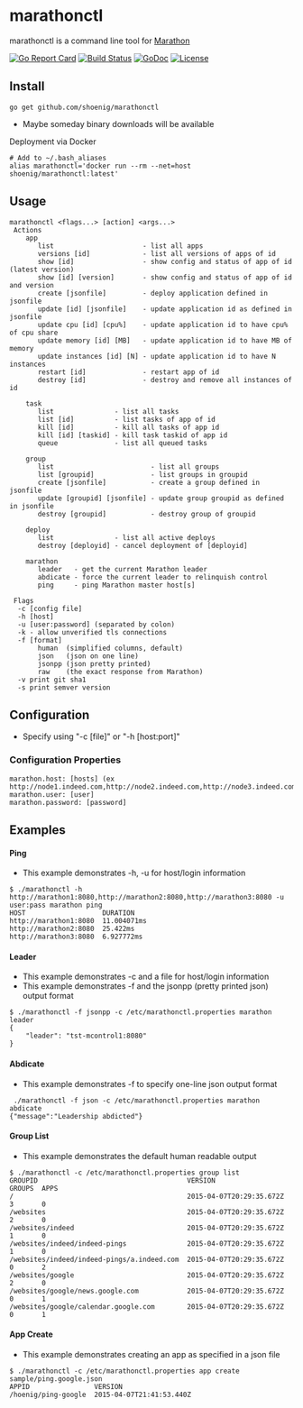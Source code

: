 # marathonctl

marathonctl is a command line tool for [Marathon](https://mesosphere.github.io/marathon/docs/rest-api.html)

[![Go Report Card](https://goreportcard.com/badge/github.com/shoenig/marathonctl)](https://goreportcard.com/report/github.com/shoenig/marathonctl) [![Build Status](https://travis-ci.org/shoenig/marathonctl.svg?branch=master)](https://travis-ci.org/shoenig/marathonctl) [![GoDoc](https://godoc.org/github.com/shoenig/marathonctl?status.svg)](https://godoc.org/github.com/shoenig/marathonctl) [![License](https://img.shields.io/github/license/shoenig/marathonctl.svg?style=flat-square)](LICENSE)

## Install
```
go get github.com/shoenig/marathonctl
```
- Maybe someday binary downloads will be available

Deployment via Docker
```
# Add to ~/.bash_aliases
alias marathonctl='docker run --rm --net=host shoenig/marathonctl:latest'
```

## Usage
```
marathonctl <flags...> [action] <args...>
 Actions
    app
       list                      - list all apps
       versions [id]             - list all versions of apps of id
       show [id]                 - show config and status of app of id (latest version)
       show [id] [version]       - show config and status of app of id and version
       create [jsonfile]         - deploy application defined in jsonfile
       update [id] [jsonfile]    - update application id as defined in jsonfile
       update cpu [id] [cpu%]    - update application id to have cpu% of cpu share
       update memory [id] [MB]   - update application id to have MB of memory
       update instances [id] [N] - update application id to have N instances
       restart [id]              - restart app of id
       destroy [id]              - destroy and remove all instances of id

    task
       list               - list all tasks
       list [id]          - list tasks of app of id
       kill [id]          - kill all tasks of app id
       kill [id] [taskid] - kill task taskid of app id
       queue              - list all queued tasks

    group
       list                        - list all groups
       list [groupid]              - list groups in groupid
       create [jsonfile]           - create a group defined in jsonfile
       update [groupid] [jsonfile] - update group groupid as defined in jsonfile
       destroy [groupid]           - destroy group of groupid

    deploy
       list               - list all active deploys
       destroy [deployid] - cancel deployment of [deployid]

    marathon
       leader   - get the current Marathon leader
       abdicate - force the current leader to relinquish control
       ping     - ping Marathon master host[s]

 Flags
  -c [config file]
  -h [host]
  -u [user:password] (separated by colon)
  -k - allow unverified tls connections
  -f [format]
       human  (simplified columns, default)
       json   (json on one line)
       jsonpp (json pretty printed)
       raw    (the exact response from Marathon)
  -v print git sha1
  -s print semver version
```

## Configuration
- Specify using "-c [file]" or "-h [host:port]"

### Configuration Properties
```
marathon.host: [hosts] (ex http://node1.indeed.com,http://node2.indeed.com,http://node3.indeed.com)
marathon.user: [user]
marathon.password: [password]
```

## Examples

#### Ping
- This example demonstrates -h, -u for host/login information
```
$ ./marathonctl -h http://marathon1:8080,http://marathon2:8080,http://marathon3:8080 -u user:pass marathon ping
HOST                   DURATION
http://marathon1:8080  11.004071ms
http://marathon2:8080  25.422ms
http://marathon3:8080  6.927772ms
```
#### Leader
- This example demonstrates -c and a file for host/login information
- This example demonstrates -f and the jsonpp (pretty printed json) output format
```
$ ./marathonctl -f jsonpp -c /etc/marathonctl.properties marathon leader
{
    "leader": "tst-mcontrol1:8080"
}
```
#### Abdicate
- This example demonstrates -f to specify one-line json output format
````
 ./marathonctl -f json -c /etc/marathonctl.properties marathon abdicate
{"message":"Leadership abdicted"}
````
#### Group List
- This example demonstrates the default human readable output
````
$ ./marathonctl -c /etc/marathonctl.properties group list
GROUPID                                     VERSION                   GROUPS  APPS
/                                           2015-04-07T20:29:35.672Z  3       0
/websites                                   2015-04-07T20:29:35.672Z  2       0
/websites/indeed                            2015-04-07T20:29:35.672Z  1       0
/websites/indeed/indeed-pings               2015-04-07T20:29:35.672Z  1       0
/websites/indeed/indeed-pings/a.indeed.com  2015-04-07T20:29:35.672Z  0       2
/websites/google                            2015-04-07T20:29:35.672Z  2       0
/websites/google/news.google.com            2015-04-07T20:29:35.672Z  0       1
/websites/google/calendar.google.com        2015-04-07T20:29:35.672Z  0       1
````
#### App Create
- This example demonstrates creating an app as specified in a json file
````
$ ./marathonctl -c /etc/marathonctl.properties app create sample/ping.google.json
APPID                VERSION
/hoenig/ping-google  2015-04-07T21:41:53.440Z
````

